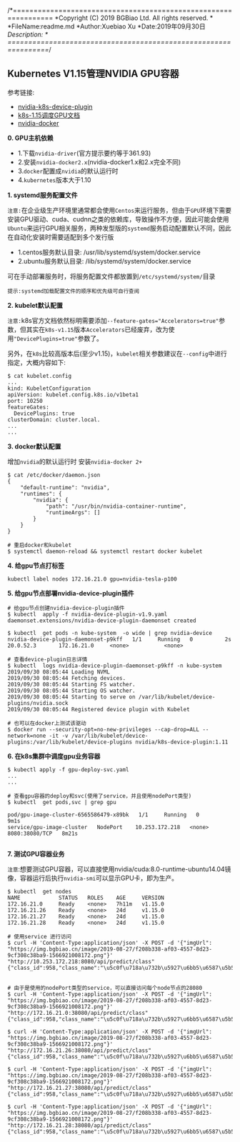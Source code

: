 /*================================================================
*Copyright (C) 2019 BGBiao Ltd. All rights reserved.
*
*FileName:readme.md
*Author:Xuebiao Xu
*Date:2019年09月30日
*Description:
*
================================================================*/

## Kubernetes V1.15管理NVIDIA GPU容器

参考链接:

- [nvidia-k8s-device-plugin](https://github.com/NVIDIA/k8s-device-plugin/)
- [k8s-1.15调度GPU文档](https://v1-15.docs.kubernetes.io/docs/tasks/manage-gpus/scheduling-gpus/)
- [nvidia-docker](https://github.com/NVIDIA/nvidia-docker)

**0. GPU主机依赖**

- 1.下载`nvidia-driver`(官方提示要约等于361.93) 
- 2.安装`nvidia-docker2.x`(nvidia-docker1.x和2.x完全不同)
- 3.`docker`配置成`nvidia`的默认运行时
- 4.`kubernetes`版本大于1.10


**1. systemd服务配置文件**

`注意:`在企业级生产环境里通常都会使用`Centos`来运行服务，但由于`GPU`环境下需要安装GPU驱动、cuda、cudnn之类的依赖库，导致操作不方便，因此可能会使用`Ubuntu`来运行GPU相关服务，两种发型版的`systemd`服务启动配置默认不同，因此在自动化安装时需要适配到多个发行版

- 1.centos服务默认目录: /usr/lib/systemd/system/docker.service
- 2.ubuntu服务默认目录: /lib/systemd/system/docker.service

可在手动部署服务时，将服务配置文件都放置到`/etc/systemd/system/`目录

`提示:systemd加载配置文件的顺序和优先级可自行查阅`

**2. kubelet默认配置**

`注意:`k8s官方文档依然标明需要添加`--feature-gates="Accelerators=true"`参数，但其实在`k8s-v1.15`版本`Accelerators`已经废弃，改为使用`"DevicePlugins=true"`参数了。

另外，在`k8s`比较高版本后(至少v1.15)，`kubelet`相关参数建议在`--config`中进行指定，大概内容如下:

```
$ cat kubelet.config
...
kind: KubeletConfiguration
apiVersion: kubelet.config.k8s.io/v1beta1
port: 10250
featureGates:
  DevicePlugins: true
clusterDomain: cluster.local.
...
...
```

**3. docker默认配置**

增加`nvidia`的默认运行时
安装`nvidia-docker 2+`

```
$ cat /etc/docker/daemon.json
{
    "default-runtime": "nvidia",
    "runtimes": {
        "nvidia": {
            "path": "/usr/bin/nvidia-container-runtime",
            "runtimeArgs": []
        }
    }
}

# 重启docker和kubelet
$ systemctl daemon-reload && systemctl restart docker kubelet

```

**4. 给gpu节点打标签**

```
kubectl label nodes 172.16.21.0 gpu=nvidia-tesla-p100

```

**5. 给gpu节点部署nvidia-device-plugin插件**



```
# 给gpu节点创建nvidia-device-plugin插件
$ kubectl  apply -f nvidia-device-plugin-v1.9.yaml
daemonset.extensions/nvidia-device-plugin-daemonset created

$ kubectl  get pods -n kube-system  -o wide | grep nvidia-device
nvidia-device-plugin-daemonset-p9kff   1/1     Running   0          2s     20.0.52.3       172.16.21.0     <none>           <none>

# 查看device-plugin日志详情
$ kubectl  logs nvidia-device-plugin-daemonset-p9kff -n kube-system
2019/09/30 08:05:44 Loading NVML
2019/09/30 08:05:44 Fetching devices.
2019/09/30 08:05:44 Starting FS watcher.
2019/09/30 08:05:44 Starting OS watcher.
2019/09/30 08:05:44 Starting to serve on /var/lib/kubelet/device-plugins/nvidia.sock
2019/09/30 08:05:44 Registered device plugin with Kubelet

# 也可以在docker上测试该驱动
$ docker run --security-opt=no-new-privileges --cap-drop=ALL --network=none -it -v /var/lib/kubelet/device-plugins:/var/lib/kubelet/device-plugins nvidia/k8s-device-plugin:1.11

```

**6. 在k8s集群中调度gpu业务容器**

```
$ kubectl apply -f gpu-deploy-svc.yaml
...
...

# 查看gpu容器的deploy和svc(使用了service，并且使用nodePort类型)
$ kubectl  get pods,svc | grep gpu

pod/gpu-image-cluster-6565586479-x89bk   1/1     Running   0          9m1s
service/gpu-image-cluster   NodePort    10.253.172.218   <none>        8080:38080/TCP   8m21s


```

**7. 测试GPU容器业务**

`注意`:想要测试GPU容器，可以直接使用nvidia/cuda:8.0-runtime-ubuntu14.04镜像，容器运行后执行`nvidia-smi`可以显示GPU卡，即为生产。


```
$ kubectl  get nodes
NAME            STATUS   ROLES    AGE     VERSION
172.16.21.0     Ready    <none>   7h11m   v1.15.0
172.16.21.26    Ready    <none>   24d     v1.15.0
172.16.21.27    Ready    <none>   24d     v1.15.0
172.16.21.28    Ready    <none>   24d     v1.15.0

# 使用service 进行访问
$ curl -H 'Content-Type:application/json' -X POST -d '{"imgUrl": "https://img.bgbiao.cn/image/2019-08-27/f208b338-af03-4557-8d23-9cf308c38ba9-1566921008172.png"}' "http://10.253.172.218:8080/api/predict/class"
{"class_id":958,"class_name":"\u5c0f\u718a\u732b\u5927\u6bb5\u6587\u5b57\uff08\u53d7\u4e0d\u4e86\u7f51\u604b\uff09\u8868\u60c5\u5305","code":200,"message":"OK"}


# 由于是使用的nodePort类型的service，可以直接访问每个node节点的28080
$ curl -H 'Content-Type:application/json' -X POST -d '{"imgUrl": "https://img.bgbiao.cn/image/2019-08-27/f208b338-af03-4557-8d23-9cf308c38ba9-1566921008172.png"}' "http://172.16.21.0:38080/api/predict/class"
{"class_id":958,"class_name":"\u5c0f\u718a\u732b\u5927\u6bb5\u6587\u5b57\uff08\u53d7\u4e0d\u4e86\u7f51\u604b\uff09\u8868\u60c5\u5305","code":200,"message":"OK"}

$ curl -H 'Content-Type:application/json' -X POST -d '{"imgUrl": "https://img.bgbiao.cn/image/2019-08-27/f208b338-af03-4557-8d23-9cf308c38ba9-1566921008172.png"}' "http://172.16.21.26:38080/api/predict/class"
{"class_id":958,"class_name":"\u5c0f\u718a\u732b\u5927\u6bb5\u6587\u5b57\uff08\u53d7\u4e0d\u4e86\u7f51\u604b\uff09\u8868\u60c5\u5305","code":200,"message":"OK"}

$ curl -H 'Content-Type:application/json' -X POST -d '{"imgUrl": "https://img.bgbiao.cn/image/2019-08-27/f208b338-af03-4557-8d23-9cf308c38ba9-1566921008172.png"}' "http://172.16.21.27:38080/api/predict/class"
{"class_id":958,"class_name":"\u5c0f\u718a\u732b\u5927\u6bb5\u6587\u5b57\uff08\u53d7\u4e0d\u4e86\u7f51\u604b\uff09\u8868\u60c5\u5305","code":200,"message":"OK"}

$ curl -H 'Content-Type:application/json' -X POST -d '{"imgUrl": "https://img.bgbiao.cn/image/2019-08-27/f208b338-af03-4557-8d23-9cf308c38ba9-1566921008172.png"}' "http://172.16.21.28:38080/api/predict/class"
{"class_id":958,"class_name":"\u5c0f\u718a\u732b\u5927\u6bb5\u6587\u5b57\uff08\u53d7\u4e0d\u4e86\u7f51\u604b\uff09\u8868\u60c5\u5305","code":200,"message":"OK"}

```


